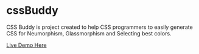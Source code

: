 # cssBuddy

CSS Buddy is project created to help CSS programmers to easily generate CSS for
Neumorphism, Glassmorphism and Selecting best colors.

<a href="http://cssbuddy.co.in">Live Demo Here</a> 
